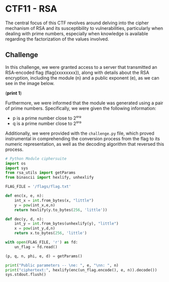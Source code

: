 # CTF11 - RSA

The central focus of this CTF revolves around delving into the cipher mechanism of RSA and its susceptibility to vulnerabilities, particularly when dealing with prime numbers, especially when knowledge is available regarding the factorization of the values involved.


## Challenge

In this challenge, we were granted access to a server that transmitted an RSA-encoded flag (flag{xxxxxxxx}), along with details about the RSA encryption, including the module (n) and a public exponent (e), as we can see in the image below.

(**print 1**)

Furthermore, we were informed that the module was generated using a pair of prime numbers. Specifically, we were given the following information:
- p is a prime number close to 2⁵¹²
- q is a prime number close to 2⁵¹³

Additionally, we were provided with the ``` challenge.py ``` file, which proved instrumental in comprehending the conversion process from the flag to its numeric representation, as well as the decoding algorithm that reversed this process.

``` PYTHON
# Python Module ciphersuite
import os
import sys
from rsa_utils import getParams
from binascii import hexlify, unhexlify

FLAG_FILE = '/flags/flag.txt'

def enc(x, e, n):
    int_x = int.from_bytes(x, "little")
    y = pow(int_x,e,n)
    return hexlify(y.to_bytes(256, 'little'))

def dec(y, d, n):
    int_y = int.from_bytes(unhexlify(y), "little")
    x = pow(int_y,d,n)
    return x.to_bytes(256, 'little')

with open(FLAG_FILE, 'r') as fd:
	un_flag = fd.read()

(p, q, n, phi, e, d) = getParams()

print("Public parameters -- \ne: ", e, "\nn: ", n)
print("ciphertext:", hexlify(enc(un_flag.encode(), e, n)).decode())
sys.stdout.flush()
```